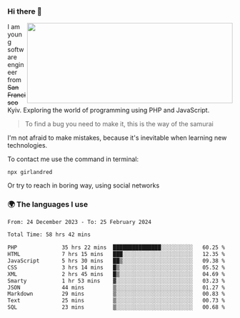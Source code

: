 ### Hi there 👋  

<img align='right' src="https://github-readme-stats.vercel.app/api?username=girlandred&count_private=true&show_icons=true&include_all_commits=true&hide_rank=true&hide_title=true&theme=buefy&card_width=300" width=460 height=180>


I am young software engineer from ~~San Francisco~~ Kyiv. Exploring the world of programming using PHP and JavaScript.


> To find a bug you need to make it, this is the way of the samurai



I'm not afraid to make mistakes, because it's inevitable when learning new technologies.

To contact me use the command in terminal:

```
npx girlandred
```

Or try to reach in boring way, using social networks


### 🌍 The languages I use

<!--START_SECTION:waka-->

```txt
From: 24 December 2023 - To: 25 February 2024

Total Time: 58 hrs 42 mins

PHP              35 hrs 22 mins  ███████████████░░░░░░░░░░   60.25 %
HTML             7 hrs 15 mins   ███░░░░░░░░░░░░░░░░░░░░░░   12.35 %
JavaScript       5 hrs 30 mins   ██▒░░░░░░░░░░░░░░░░░░░░░░   09.38 %
CSS              3 hrs 14 mins   █▒░░░░░░░░░░░░░░░░░░░░░░░   05.52 %
XML              2 hrs 45 mins   █▒░░░░░░░░░░░░░░░░░░░░░░░   04.69 %
Smarty           1 hr 53 mins    ▓░░░░░░░░░░░░░░░░░░░░░░░░   03.23 %
JSON             44 mins         ▒░░░░░░░░░░░░░░░░░░░░░░░░   01.27 %
Markdown         29 mins         ▒░░░░░░░░░░░░░░░░░░░░░░░░   00.83 %
Text             25 mins         ▒░░░░░░░░░░░░░░░░░░░░░░░░   00.73 %
SQL              23 mins         ▒░░░░░░░░░░░░░░░░░░░░░░░░   00.68 %
```

<!--END_SECTION:waka-->
